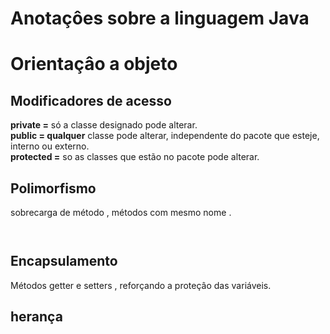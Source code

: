 # Anotaçôes sobre a linguagem Java 

# Orientaçâo a objeto

## Modificadores de acesso

<strong>private =</strong> só a classe designado pode alterar. <br>
<strong>public = qualquer</strong> classe pode alterar, independente do pacote que esteje, interno ou externo. <br>
<strong>protected =</strong> so as classes que estão no pacote pode alterar. 

## Polimorfismo 
sobrecarga de método , métodos com mesmo nome .
```java 



```
## Encapsulamento 
Métodos getter e setters , reforçando a proteçâo das variáveis.


## herança 





